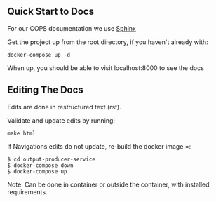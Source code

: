 ## Quick Start to Docs

For our COPS documentation we use [Sphinx](https://docs.readthedocs.io/en/stable/intro/getting-started-with-sphinx.html)

Get the project up from the root directory, if you haven't already with:
```
docker-compose up -d
```

When up, you should be able to visit localhost:8000 to see the docs

## Editing The Docs

Edits are done in restructured text (rst). 

Validate and update edits by running:
```
make html
```

If Navigations edits do not update, re-build the docker image.=:
```
$ cd output-producer-service
$ docker-compose down
$ docker-compose up
```

Note: Can be done in container or outside the container, with installed requirements.